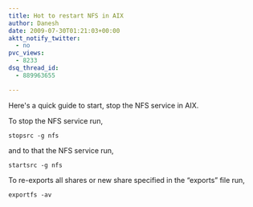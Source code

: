 ```yaml
---
title: Hot to restart NFS in AIX
author: Danesh
date: 2009-07-30T01:21:03+00:00
aktt_notify_twitter:
  - no
pvc_views:
  - 8233
dsq_thread_id:
  - 889963655

---
```

Here's a quick guide to start, stop the NFS service in AIX.

To stop the NFS service run,

`stopsrc -g nfs`

and to that the NFS service run,

`startsrc -g nfs`

To re-exports all shares or new share specified in the &#8220;exports&#8221; file run,

`exportfs -av`